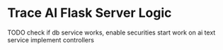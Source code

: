 # Trace AI Flask Server Logic


TODO
check if db service works, enable securities
start work on ai text service
implement controllers